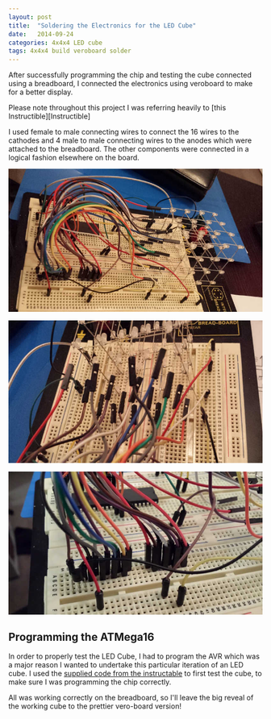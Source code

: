 ```yaml
---
layout: post
title:  "Soldering the Electronics for the LED Cube"
date:   2014-09-24
categories: 4x4x4 LED cube
tags: 4x4x4 build veroboard solder
---
```


After successfully programming the chip and testing the cube connected using a breadboard, I connected the electronics using veroboard to make for a better display.

<!--more-->

Please note throughout this project I was referring heavily to [this Instructible][Instructible]

I used female to male connecting wires to connect the 16 wires to the cathodes and 4 male to male connecting wires to the anodes which were attached to the breadboard. The other components were connected in a logical fashion elsewhere on the board.

![Breadboard Setup](/images/4x4x4/breadboard01.jpg)

![Breadboard Setup](/images/4x4x4/breadboard04.jpg)

![Breadboard Setup](/images/4x4x4/breadboard03.jpg)

## Programming the ATMega16

In order to properly test the LED Cube, I had to program the AVR which was a major reason I wanted to undertake this particular iteration of an LED cube. I used the [supplied code from the instructable][Instructable] to first test the cube, to make sure I was programming the chip correctly.



All was working correctly on the breadboard, so I'll leave the big reveal of the working cube to the prettier vero-board version!

[Instructable]: http://www.instructables.com/id/LED-Cube-4x4x4/